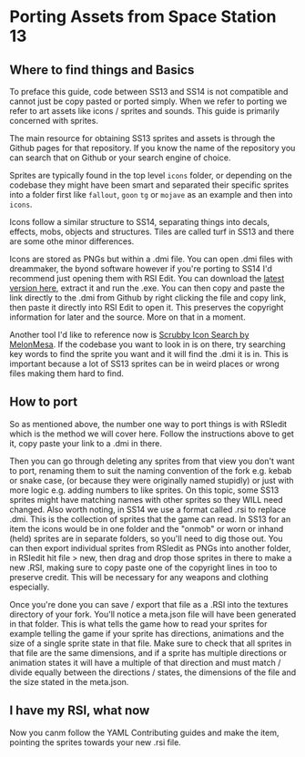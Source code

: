 # Porting Assets from Space Station 13
## Where to find things and Basics
To preface this guide, code between SS13 and SS14 is not compatible and cannot just be copy pasted or ported simply. When we refer to porting we refer to art assets like icons / sprites and sounds. This guide is primarily concerned with sprites.

The main resource for obtaining SS13 sprites and assets is through the Github pages for that repository. If you know the name of the repository you can search that on Github or your search engine of choice. 

Sprites are typically found in the top level `icons` folder, or depending on the codebase they might have been smart and separated their specific sprites into a folder first like `fallout`, `goon` `tg` or `mojave` as an example and then into `icons`.

Icons follow a similar structure to SS14, separating things into decals, effects, mobs, objects and structures. Tiles are called turf in SS13 and there are some othe minor differences.

Icons are stored as PNGs but within a .dmi file. You can open .dmi files with dreammaker, the byond software however if you're porting to SS14 I'd recommend just opening them with RSI Edit. You can download the [latest version here](https://github.com/space-wizards/RSIEdit/releases/), 
extract it and run the .exe. You can then copy and paste the link directly to the .dmi from Github by right clicking the file and copy link, then paste it directly into RSI Edit to open it. This preserves the copyright information for later and the source. More on that in a moment.

Another tool I'd like to reference now is [Scrubby Icon Search by MelonMesa](https://scrubby.melonmesa.com/icon/search). If the codebase you want to look in is on there, try searching key words to find the sprite you want and it will find the .dmi it is in. This is important
because a lot of SS13 sprites can be in weird places or wrong files making them hard to find.

## How to port
So as mentioned above, the number one way to port things is with RSIedit which is the method we will cover here. Follow the instructions above to get it, copy paste your link to a .dmi in there.

Then you can go through deleting any sprites from that view you don't want to port, renaming them to suit the naming convention of the fork e.g. kebab or snake case, (or because they were originally named stupidly) or just with more logic e.g. adding numbers to like sprites.
On this topic, some SS13 sprites might have matching names with other sprites so they WILL need changed.
Also worth noting, in SS14 we use a format called .rsi to replace .dmi. This is the collection of sprites that the game can read. In SS13 for an item the icons would be in one folder and the "onmob" or worn or inhand (held) sprites are in separate folders, so you'll need to dig those out.
You can then export individual sprites from RSIedit as PNGs into another folder, in RSIedit hit file > new, then drag and drop those sprites in there to make a new .RSI, making sure to copy paste one of the copyright lines in too to preserve credit. This will be necessary for any weapons and clothing especially.

Once you're done you can save / export that file as a .RSI into the textures directory of your fork. You'll notice a meta.json file will have been generated in that folder. This is what tells the game how to read your sprites for example telling the game if your sprite has directions, animations and the size of a single sprite state in that file.
Make sure to check that all sprites in that file are the same dimensions, and if a sprite has multiple directions or animation states it will have a multiple of that direction and must match / divide equally between the directions / states, the dimensions of the file and the size stated in the meta.json.

## I have my RSI, what now
Now you canm follow the YAML Contributing guides and make the item, pointing the sprites towards your new .rsi file.